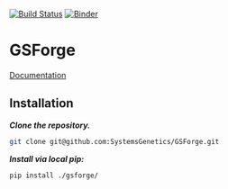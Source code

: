 [![Build Status](https://travis-ci.com/SystemsGenetics/GSForge.svg?branch=master)](https://travis-ci.com/SystemsGenetics/GSForge)
[![Binder](https://mybinder.org/badge_logo.svg)](https://mybinder.org/v2/gh/SystemsGenetics/GSForge/master?filepath=examples%2Fuser_guide%2Fuser_guide.ipynb)

# GSForge

[Documentation](https://systemsgenetics.github.io/GSForge/)

## Installation

***Clone the repository.***

```bash
git clone git@github.com:SystemsGenetics/GSForge.git
```

***Install via local pip:***

```bash
pip install ./gsforge/
```
